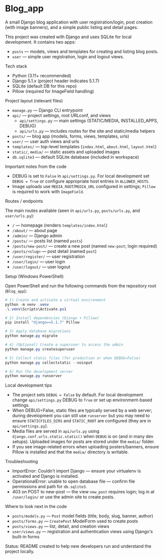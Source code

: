 # Blog_app

A small Django blog application with user registration/login, post creation (with image banners), and a simple public listing and detail pages.

This project was created with Django and uses SQLite for local development. It contains two apps:

- `posts` — models, views and templates for creating and listing blog posts.
- `user` — simple user registration, login and logout views.

Tech stack
- Python (3.11+ recommended)
- Django 5.1.x (project header indicates 5.1.7)
- SQLite (default DB for this repo)
- Pillow (required for ImageField handling)

Project layout (relevant files)

- `manage.py` — Django CLI entrypoint
- `api/` — project settings, root URLconf, and views
  - `api/settings.py` — main settings (STATIC/MEDIA, INSTALLED_APPS, DEBUG)
  - `api/urls.py` — includes routes for the site and static/media helpers
- `posts/` — blog app (models, forms, views, templates, urls)
- `user/` — user auth views and urls
- `templates/` — top-level templates (`index.html`, `about.html`, `layout.html`)
- `static/`, `media/` — static assets and uploaded images
- `db.sqlite3` — default SQLite database (included in workspace)

Important notes from the code
- DEBUG is set to `False` in `api/settings.py`. For local development set `DEBUG = True` or configure appropriate host entries in `ALLOWED_HOSTS`.
- Image uploads use `MEDIA_ROOT`/`MEDIA_URL` configured in settings; `Pillow` is required to work with `ImageField`.

Routes / endpoints

The main routes available (seen in `api/urls.py`, `posts/urls.py`, and `user/urls.py`):

- `/` — homepage (renders `templates/index.html`)
- `/about/` — about page
- `/admin/` — Django admin
- `/posts/` — posts list (named `posts`)
- `/posts/new-post/` — create a new post (named `new-post`; login required)
- `/posts/<slug>` — post detail (named `post`)
- `/user/register/` — user registration
- `/user/login/` — user login
- `/user/logout/` — user logout

Setup (Windows PowerShell)

Open PowerShell and run the following commands from the repository root (`Blog_app`):

```powershell
# 1) Create and activate a virtual environment
python -m venv .venv
.\.venv\Scripts\Activate.ps1

# 2) Install dependencies (Django + Pillow)
pip install "django==5.1.7" Pillow

# 3) Apply database migrations
python manage.py migrate

# 4) (Optional) Create a superuser to access the admin
python manage.py createsuperuser

# 5) Collect static files (for production or when DEBUG=False)
python manage.py collectstatic --noinput

# 6) Run the development server
python manage.py runserver

```
Local development tips
- The project sets `DEBUG = False` by default. For local development change `api/settings.py` DEBUG to `True` or set up environment-based settings.
- When DEBUG=False, static files are typically served by a web server; during development you can still use `runserver` but you may need to ensure `STATICFILES_DIRS` and `STATIC_ROOT` are configured (they are in `api/settings.py`).
- Media files are served in `api/urls.py` using `django.conf.urls.static.static()` when `DEBUG` is on (and in many dev setups). Uploaded images for posts are stored under the `media/` folder.
- If you see image-related errors when uploading posters/banners, ensure Pillow is installed and that the `media/` directory is writable.

Troubleshooting
- ImportError: Couldn't import Django — ensure your virtualenv is activated and Django is installed.
- OperationalError: unable to open database file — confirm file permissions and path for `db.sqlite3`.
- 403 on POST to new-post — the view `new_post` requires login; log in at `/user/login/` or use the admin site to create posts.

Where to look next in the code
- `posts/models.py` — `Post` model fields (title, body, slug, banner, author)
- `posts/forms.py` — `CreatePost` ModelForm used to create posts
- `posts/views.py` — list, detail, and creation views
- `user/views.py` — registration and authentication views using Django's built-in forms

Status: README created to help new developers run and understand the project locally.
